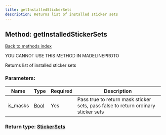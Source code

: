 ```yaml
---
title: getInstalledStickerSets
description: Returns list of installed sticker sets
---
```

## Method: getInstalledStickerSets  
[Back to methods index](index.md)


YOU CANNOT USE THIS METHOD IN MADELINEPROTO


Returns list of installed sticker sets

### Parameters:

| Name     |    Type       | Required | Description |
|----------|---------------|----------|-------------|
|is\_masks|[Bool](../types/Bool.md) | Yes|Pass true to return mask sticker sets, pass false to return ordinary sticker sets|


### Return type: [StickerSets](../types/StickerSets.md)

